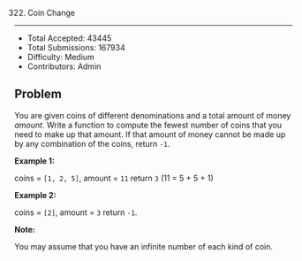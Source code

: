 322. Coin Change
---

- Total Accepted: 43445
- Total Submissions: 167934
- Difficulty: Medium
- Contributors: Admin


Problem
---
You are given coins of different denominations and a total amount of money _amount_. Write a function to compute the fewest number of coins that you need to make up that amount. If that amount of money cannot be made up by any combination of the coins, return `-1`.

**Example 1:**

coins = `[1, 2, 5]`, amount = `11`
return `3` (11 = 5 + 5 + 1)

**Example 2:**

coins = `[2]`, amount = `3`
return `-1`.

**Note:**

You may assume that you have an infinite number of each kind of coin.